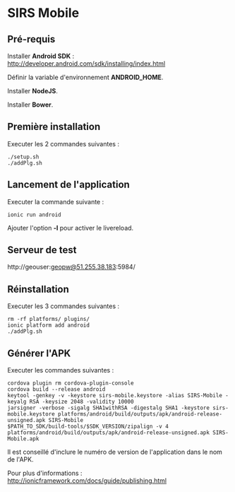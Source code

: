 # SIRS Mobile

## Pré-requis

Installer **Android SDK** : http://developer.android.com/sdk/installing/index.html

Définir la variable d'environnement **ANDROID_HOME**.

Installer **NodeJS**.

Installer **Bower**.

## Première installation

Executer les 2 commandes suivantes :

```
./setup.sh
./addPlg.sh
```

## Lancement de l'application

Executer la commande suivante :

```
ionic run android
```

Ajouter l'option **-l** pour activer le livereload.

## Serveur de test

http://geouser:geopw@51.255.38.183:5984/

## Réinstallation

Executer les 3 commandes suivantes :

```
rm -rf platforms/ plugins/
ionic platform add android
./addPlg.sh
```

## Générer l'APK

Executer les commandes suivantes :

```
cordova plugin rm cordova-plugin-console
cordova build --release android
keytool -genkey -v -keystore sirs-mobile.keystore -alias SIRS-Mobile -keyalg RSA -keysize 2048 -validity 10000
jarsigner -verbose -sigalg SHA1withRSA -digestalg SHA1 -keystore sirs-mobile.keystore platforms/android/build/outputs/apk/android-release-unsigned.apk SIRS-Mobile
$PATH_TO_SDK/build-tools/$SDK_VERSION/zipalign -v 4 platforms/android/build/outputs/apk/android-release-unsigned.apk SIRS-Mobile.apk
```

Il est conseillé d'inclure le numéro de version de l'application dans le nom de l'APK.

Pour plus d'informations : http://ionicframework.com/docs/guide/publishing.html


